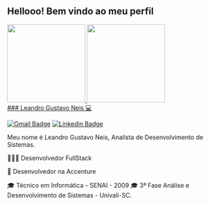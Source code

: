 ## Hellooo! Bem vindo ao meu perfil
 <div>
  <a href="https://github.com/leandroneis">
  <img height="180em" src="https://github-readme-stats.vercel.app/api?username=leandroneis&show_icons=true&theme=dracula&include_all_commits=true&count_private=true"/>
  <img height="180em" src="https://github-readme-stats.vercel.app/api/top-langs/?username=leandroneis&layout=compact&langs_count=7&theme=dracula"/>
</div>
### Leandro Gustavo Neis 💻

[![Gmail Badge](https://img.shields.io/badge/-Gmail-c14438?style=flat-square&logo=Gmail&logoColor=white&link=mailto:lgn200dev@gmail.com)](mailto:lgn200dev@gmail.com)
[![Linkedin Badge](https://img.shields.io/badge/-LinkedIn-blue?style=flat-square&logo=Linkedin&logoColor=white&link=https://www.linkedin.com/in/leandrogneis/)](https://www.linkedin.com/in/leandrogneis/)


Meu nome é Leandro Gustavo Neis, Analista de Desenvolvimento de Sistemas. 

👨🏻‍💻 Desenvolvedor FullStack

💼 Desenvolvedor na Accenture

🎓 Técnico em Informática - SENAI - 2009
🎓 3ª Fase Análise e Desenvolvimento de Sistemas - Univali-SC.

